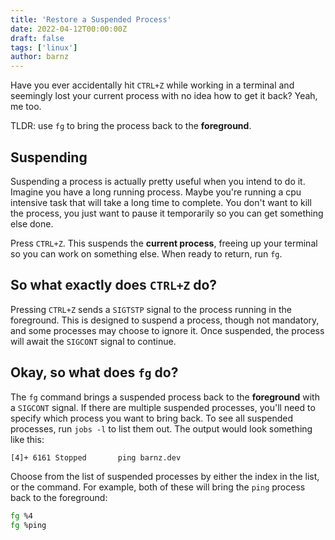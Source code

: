 ```yaml
---
title: 'Restore a Suspended Process'
date: 2022-04-12T00:00:00Z
draft: false
tags: ['linux']
author: barnz
---
```


Have you ever accidentally hit `CTRL+Z` while working in a terminal and seemingly lost your current process with no idea how to get it back? Yeah, me too.

<!--more-->

TLDR: use `fg` to bring the process back to the **foreground**.

## Suspending
Suspending a process is actually pretty useful when you intend to do it. Imagine you have a long running process. Maybe you're running a cpu intensive task that will take a long time to complete. You don't want to kill the process, you just want to pause it temporarily so you can get something else done.

Press `CTRL+Z`. This suspends the **current process**, freeing up your terminal so you can work on something else. When ready to return, run `fg`.

## So what exactly does `CTRL+Z` do?
Pressing `CTRL+Z` sends a `SIGTSTP` signal to the process running in the foreground. This is designed to suspend a process, though not mandatory, and some processes may choose to ignore it. Once suspended, the process will await the `SIGCONT` signal to continue.

## Okay, so what does `fg` do?
The `fg` command brings a suspended process back to the **foreground** with a `SIGCONT` signal. If there are multiple suspended processes, you'll need to specify which process you want to bring back. To see all suspended processes, run `jobs -l` to list them out. The output would look something like this:

```bash {linenos=false}
[4]+ 6161 Stopped       ping barnz.dev
```

Choose from the list of suspended processes by either the index in the list, or the command. For example, both of these will bring the `ping` process back to the foreground:

```bash {linenos=false}
fg %4
fg %ping
```

